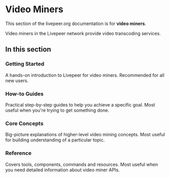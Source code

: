 # Video Miners

This section of the livepeer.org documentation is for **video miners**.

Video miners in the Livepeer network provide video transcoding services.

## In this section

### Getting Started

A hands-on introduction to Livepeer for video miners. Recommended for all new
users.

### How-to Guides

Practical step-by-step guides to help you achieve a specific goal. Most useful
when you're trying to get something done.

### Core Concepts

Big-picture explanations of higher-level video mining concepts. Most useful for
building understanding of a particular topic.

### Reference

Covers tools, components, commands and resources. Most useful when you need
detailed information about video miner APIs.
